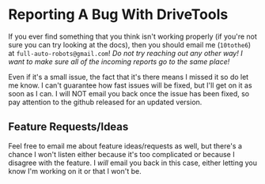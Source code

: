 # Reporting A Bug With DriveTools

If you ever find something that you think isn't working properly (if you're not sure you can try looking at the docs), then you should email me (`10tothe6`) at `full-auto-robots@gmail.com`! *Do not try reaching out any other way! I want to make sure all of the incoming reports go to the same place!*

Even if it's a small issue, the fact that it's there means I missed it so do let me know. I can't guarantee how fast issues will be fixed, but I'll get on it as soon as I can. I will NOT email you back once the issue has been fixed, so pay attention to the github released for an updated version. 

## Feature Requests/Ideas

Feel free to email me about feature ideas/requests as well, but there's a chance I won't listen either because it's too complicated or because I disagree with the feature. I *will* email you back in this case, either letting you know I'm working on it or that I won't be.

